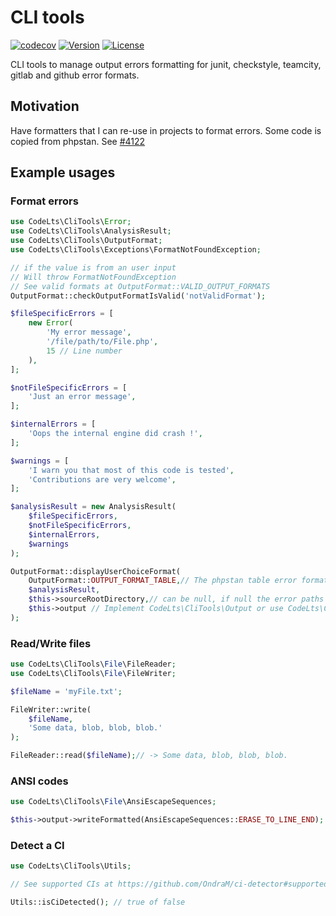 # CLI tools

[![codecov](https://codecov.io/gh/code-lts/cli-tools/branch/main/graph/badge.svg?branch=main)](https://codecov.io/gh/code-lts/cli-tools?branch=main)
[![Version](https://poser.pugx.org/code-lts/cli-tools/version)](//packagist.org/packages/code-lts/cli-tools)
[![License](https://poser.pugx.org/code-lts/cli-tools/license)](//packagist.org/packages/code-lts/cli-tools)

CLI tools to manage output errors formatting for junit, checkstyle, teamcity, gitlab and github error formats.

## Motivation

Have formatters that I can re-use in projects to format errors.
Some code is copied from phpstan. See [#4122](https://github.com/phpstan/phpstan/issues/4122)

## Example usages

### Format errors

```php
use CodeLts\CliTools\Error;
use CodeLts\CliTools\AnalysisResult;
use CodeLts\CliTools\OutputFormat;
use CodeLts\CliTools\Exceptions\FormatNotFoundException;

// if the value is from an user input
// Will throw FormatNotFoundException
// See valid formats at OutputFormat::VALID_OUTPUT_FORMATS
OutputFormat::checkOutputFormatIsValid('notValidFormat');

$fileSpecificErrors = [
    new Error(
        'My error message',
        '/file/path/to/File.php',
        15 // Line number
    ),
];

$notFileSpecificErrors = [
    'Just an error message',
];

$internalErrors = [
    'Oops the internal engine did crash !',
];

$warnings = [
    'I warn you that most of this code is tested',
    'Contributions are very welcome',
];

$analysisResult = new AnalysisResult(
    $fileSpecificErrors,
    $notFileSpecificErrors,
    $internalErrors,
    $warnings
);

OutputFormat::displayUserChoiceFormat(
    OutputFormat::OUTPUT_FORMAT_TABLE,// The phpstan table error format, you can have a lot more formats in OutputFormat::VALID_OUTPUT_FORMATS
    $analysisResult,
    $this->sourceRootDirectory,// can be null, if null the error paths will not be pretty and will be displayed as given
    $this->output // Implement CodeLts\CliTools\Output or use CodeLts\CliTools\Symfony\SymfonyOutput
);
```

### Read/Write files

```php
use CodeLts\CliTools\File\FileReader;
use CodeLts\CliTools\File\FileWriter;

$fileName = 'myFile.txt';

FileWriter::write(
    $fileName,
    'Some data, blob, blob, blob.'
);

FileReader::read($fileName);// -> Some data, blob, blob, blob.
```

### ANSI codes

```php
use CodeLts\CliTools\File\AnsiEscapeSequences;

$this->output->writeFormatted(AnsiEscapeSequences::ERASE_TO_LINE_END);
```

### Detect a CI

```php
use CodeLts\CliTools\Utils;

// See supported CIs at https://github.com/OndraM/ci-detector#supported-continuous-integration-servers

Utils::isCiDetected(); // true of false
```
